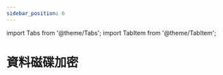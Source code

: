 ```yaml
---
sidebar_position: 6
---
```


import Tabs from '@theme/Tabs';
import TabItem from '@theme/TabItem';

# 資料磁碟加密

